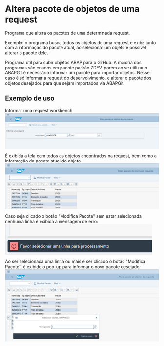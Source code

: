 # Altera pacote de objetos de uma request
Programa que altera os pacotes de uma determinada request.  

Exemplo: o programa busca todos os objetos de uma request e exibe junto com a informação do pacote atual, ao selecionar um objeto é possível alterar o pacote dele.  

Programa útil para subir objetos ABAP para o GitHub. A maioria dos programas são criados em pacote padrão ZDEV, porém ao se utilizar o ABAPGit é necessário informar um pacote para importar objetos. Nesse caso é só informar a request do desenvolvimento, e alterar o pacote dos objetos desejados para que sejam importados via ABAPGit.

## Exemplo de uso

Informar uma request workbench.
<img src="tela selecao.png" align="center">

É exibida a tela com todos os objetos encontrados na request, bem como a informação do pacote atual do objeto
<img src="tela alv 9000.png" align="center">

Caso seja clicado o botão "Modifica Pacote" sem estar selecionada nenhuma linha é exibida a mensagem de erro:
<img src="mensagem erro.png" align="center">

Ao ser selecionada uma linha ou mais e ser clicado o botão "Modifica Pacote", é exibido o pop-up para informar o novo pacote desejado:
<img src="tela informar novo pacote.png" align="center">
